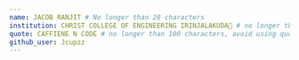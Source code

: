 ```yaml
---
name: JACOB RANJIT # No longer than 28 characters
institution: CHRIST COLLEGE OF ENGINEERING IRINJALAKUDA🚩 # no longer than 58 characters
quote: CAFFIENE N CODE # no longer than 100 characters, avoid using quotes(") to guarantee the format remains the same.
github_user: Jcupzz
---
```

